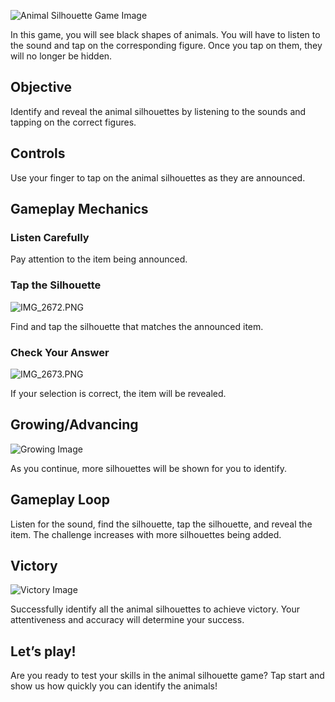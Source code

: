 ![Animal Silhouette Game Image](https://help.studycat.com/hc/article_attachments/34915780007577)


In this game, you will see black shapes of animals. You will have to listen to the sound and tap on the corresponding figure. Once you tap on them, they will no longer be hidden.


## Objective


Identify and reveal the animal silhouettes by listening to the sounds and tapping on the correct figures.


## Controls


Use your finger to tap on the animal silhouettes as they are announced.


## Gameplay Mechanics


### Listen Carefully


Pay attention to the item being announced.


### Tap the Silhouette


![IMG_2672.PNG](https://help.studycat.com/hc/article_attachments/34785088097433)


Find and tap the silhouette that matches the announced item.


### Check Your Answer


![IMG_2673.PNG](https://help.studycat.com/hc/article_attachments/34785088100761)


If your selection is correct, the item will be revealed.


## Growing/Advancing


![Growing Image](https://help.studycat.com/hc/article_attachments/34915749569049)


As you continue, more silhouettes will be shown for you to identify.


## Gameplay Loop


Listen for the sound, find the silhouette, tap the silhouette, and reveal the item. The challenge increases with more silhouettes being added.


## Victory


![Victory Image](https://help.studycat.com/hc/article_attachments/34915749571993)


Successfully identify all the animal silhouettes to achieve victory. Your attentiveness and accuracy will determine your success.


## Let’s play!


Are you ready to test your skills in the animal silhouette game? Tap start and show us how quickly you can identify the animals!

